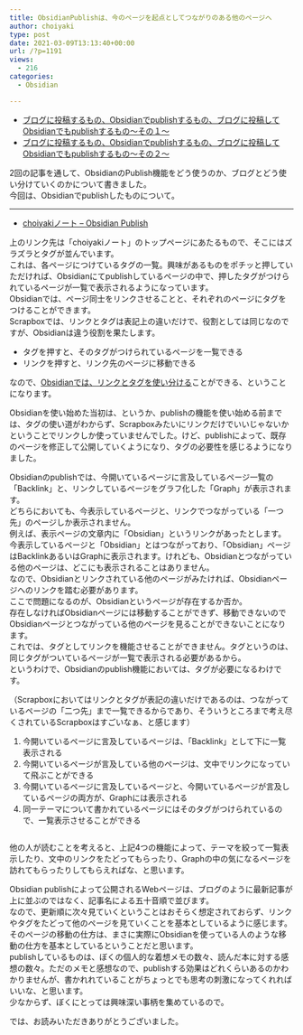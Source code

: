 ```yaml
---
title: ObsidianPublishは、今のページを起点としてつながりのある他のページへ
author: choiyaki
type: post
date: 2021-03-09T13:13:40+00:00
url: /?p=1191
views:
  - 216
categories:
  - Obsidian

---
```

  * [ブログに投稿するもの、Obsidianでpublishするもの、ブログに投稿してObsidianでもpublishするもの〜その１〜][1]
  * [ブログに投稿するもの、Obsidianでpublishするもの、ブログに投稿してObsidianでもpublishするもの〜その２〜][2]

2回の記事を通して、ObsidianのPublish機能をどう使うのか、ブログとどう使い分けていくのかについて書きました。  
今回は、Obsidianでpublishしたものについて。

* * *

  * [choiyakiノート &#8211; Obsidian Publish][3]

上のリンク先は「choiyakiノート」のトップページにあたるもので、そこにはズラズラとタグが並んでいます。  
これは、各ページにつけているタグの一覧。興味があるものをポチッと押していただければ、Obsidianにてpublishしているページの中で、押したタグがつけられているページが一覧で表示されるようになっています。  
Obsidianでは、ページ同士をリンクさせることと、それぞれのページにタグをつけることができます。  
Scrapboxでは、リンクとタグは表記上の違いだけで、役割としては同じなのですが、Obsidianは違う役割を果たします。

  * タグを押すと、そのタグがつけられているページを一覧できる
  * リンクを押すと、リンク先のページに移動できる

なので、[Obsidianでは、リンクとタグを使い分ける][4]ことができる、ということになります。

Obsidianを使い始めた当初は、というか、publishの機能を使い始める前までは、タグの使い道がわからず、Scrapboxみたいにリンクだけでいいじゃないかということでリンクしか使っていませんでした。けど、publishによって、既存のページを修正して公開していくようになり、タグの必要性を感じるようになりました。

Obsidianのpublishでは、今開いているページに言及しているページ一覧の「Backlink」と、リンクしているページをグラフ化した「Graph」が表示されます。  
どちらにおいても、今表示しているページと、リンクでつながっている「一つ先」のページしか表示されません。  
例えば、表示ページの文章内に「Obsidian」というリンクがあったとします。  
今表示しているページと「Obsidian」とはつながっており、「Obsidian」ページはBacklinkあるいはGraphに表示されます。けれども、Obsidianとつながっている他のページは、どこにも表示されることはありません。  
なので、Obsidianとリンクされている他のページがみたければ、Obsidianページへのリンクを踏む必要があります。  
ここで問題になるのが、Obsidianというページが存在するか否か。  
存在しなければObsidianページには移動することができず、移動できないのでObsidianページとつながっている他のページを見ることができないことになります。  
これでは、タグとしてリンクを機能させることができません。タグというのは、同じタグがついているページが一覧で表示される必要があるから。  
というわけで、Obsidianのpublish機能においては、タグが必要になるわけです。

（Scrapboxにおいてはリンクとタグが表記の違いだけであるのは、つながっているページの「二つ先」まで一覧できるからであり、そういうところまで考え尽くされているScrapboxはすごいなぁ、と感じます）

  1. 今開いているページに言及しているページは、「Backlink」として下に一覧表示される
  2. 今開いているページが言及している他のページは、文中でリンクになっていて飛ぶことができる
  3. 今開いているページに言及しているページと、今開いているページが言及しているページの両方が、Graphには表示される
  4. 同一テーマについて書かれているページにはそのタグがつけられているので、一覧表示させることができる

<img src="https://i0.wp.com/i.gyazo.com/76ea3ea5f9f9e8c11e5a6a6d31e7a881.png?w=660&#038;ssl=1" alt="" data-recalc-dims="1" /> 

他の人が読むことを考えると、上記4つの機能によって、テーマを絞って一覧表示したり、文中のリンクをたどってもらったり、Graphの中の気になるページを訪れてもらったりしてもらえればな、と思います。

Obsidian publishによって公開されるWebページは、ブログのように最新記事が上に並ぶのではなく、記事名による五十音順で並びます。  
なので、更新順に次々見ていくということはおそらく想定されておらず、リンクやタグをたどって他のページを見ていくことを基本としているように感じます。  
そのページの移動の仕方は、まさに実際にObsidianを使っている人のような移動の仕方を基本としているということだと思います。  
publishしているものは、ぼくの個人的な着想メモの数々、読んだ本に対する感想の数々。ただのメモと感想なので、publishする効果はどれくらいあるのかわかりませんが、書かれれていることがちょっとでも思考の刺激になってくれればいいな、と思います。  
少なからず、ぼくにとっては興味深い事柄を集めているので。

では、お読みいただきありがとうございました。

 [1]: https://choiyaki.com/?p=1178
 [2]: https://choiyaki.com/?p=1183
 [3]: https://publish.obsidian.md/choiyaki/
 [4]: https://publish.obsidian.md/choiyaki/Published/Obsidian%E3%81%A7%E3%81%AF%E3%80%81%E3%83%AA%E3%83%B3%E3%82%AF%E3%81%A8%E3%82%BF%E3%82%B0%E3%82%92%E4%BD%BF%E3%81%84%E5%88%86%E3%81%91%E3%82%8B